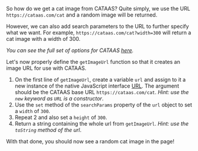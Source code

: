 So how do we get a cat image from CATAAS? Quite simply, we use the URL `https://cataas.com/cat` and a random image will be returned. 

However, we can also add search parameters to the URL to further specify what we want. For example, `https://cataas.com/cat?width=300` will return a cat image with a width of 300. 

*You can see the full set of options for CATAAS [here](https://cataas.com/#/).*

Let's now properly define the `getImageUrl` function so that it creates an image URL for use with CATAAS. 

1. On the first line of `getImageUrl`, create a variable `url` and assign to it a new instance of the native JavaScript interface [URL](https://developer.mozilla.org/en-US/docs/Web/API/URL). The argument should be the CATAAS base URL `https://cataas.com/cat`. *Hint: use the `new` keyword as `URL` is a constructor*.
2. Use the `set` method of the `searchParams` property of the `url` object to set a `width` of `300`.
3. Repeat 2 and also set a `height` of `300`.
4. Return a string containing the whole url from `getImageUrl`. *Hint: use the `toString` method of the url*. 

With that done, you should now see a random cat image in the page!
